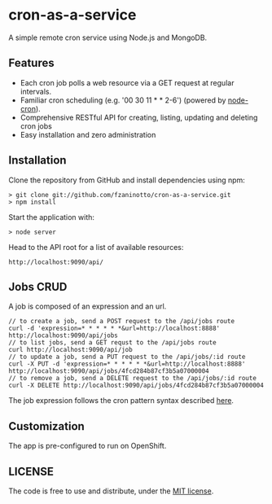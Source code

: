 cron-as-a-service
=================

A simple remote cron service using Node.js and MongoDB.

Features
--------

* Each cron job polls a web resource via a GET request at regular intervals.
* Familiar cron scheduling (e.g. '00 30 11 * * 2-6') (powered by [node-cron](https://github.com/ncb000gt/node-cron)).
* Comprehensive RESTful API for creating, listing, updating and deleting cron jobs
* Easy installation and zero administration

Installation
------------

Clone the repository from GitHub and install dependencies using npm:

    > git clone git://github.com/fzaninotto/cron-as-a-service.git
    > npm install

Start the application with:

    > node server

Head to the API root for a list of available resources:

    http://localhost:9090/api/
    
Jobs CRUD
---------

A job is composed of an expression and an url. 

    // to create a job, send a POST request to the /api/jobs route
    curl -d 'expression=* * * * * *&url=http://localhost:8888' http://localhost:9090/api/jobs
    // to list jobs, send a GET requst to the /api/jobs route
    curl http://localhost:9090/api/job
    // to update a job, send a PUT request to the /api/jobs/:id route
    curl -X PUT -d 'expression=* * * * * *&url=http://localhost:8888' http://localhost:9090/api/jobs/4fcd284b87cf3b5a07000004
    // to remove a job, send a DELETE request to the /api/jobs/:id route
    curl -X DELETE http://localhost:9090/api/jobs/4fcd284b87cf3b5a07000004

The job expression follows the cron pattern syntax described [here](http://help.sap.com/saphelp_xmii120/helpdata/en/44/89a17188cc6fb5e10000000a155369/content.htm).

Customization
-------------

The app is pre-configured to run on OpenShift.

LICENSE
-------

The code is free to use and distribute, under the [MIT license](https://raw.github.com/fzaninotto/cron-as-a-service/master/LICENSE).